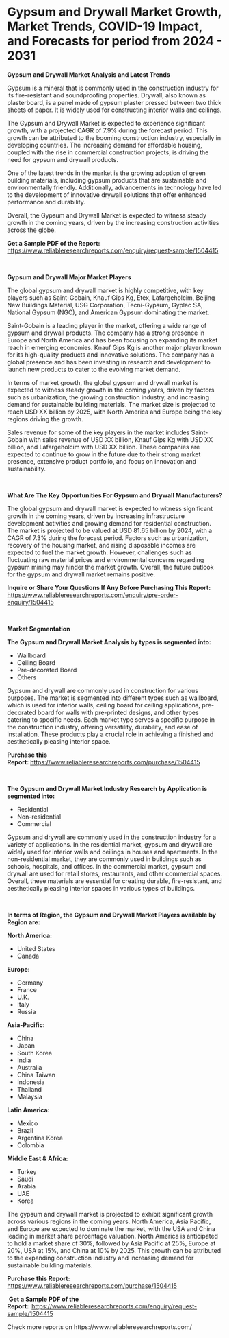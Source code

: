 <p><h1>Gypsum and Drywall Market Growth, Market Trends, COVID-19 Impact, and Forecasts for period from 2024 - 2031</h1></p><p><strong>Gypsum and Drywall Market Analysis and Latest Trends</strong></p>
<p><p>Gypsum is a mineral that is commonly used in the construction industry for its fire-resistant and soundproofing properties. Drywall, also known as plasterboard, is a panel made of gypsum plaster pressed between two thick sheets of paper. It is widely used for constructing interior walls and ceilings.</p><p>The Gypsum and Drywall Market is expected to experience significant growth, with a projected CAGR of 7.9% during the forecast period. This growth can be attributed to the booming construction industry, especially in developing countries. The increasing demand for affordable housing, coupled with the rise in commercial construction projects, is driving the need for gypsum and drywall products.</p><p>One of the latest trends in the market is the growing adoption of green building materials, including gypsum products that are sustainable and environmentally friendly. Additionally, advancements in technology have led to the development of innovative drywall solutions that offer enhanced performance and durability.</p><p>Overall, the Gypsum and Drywall Market is expected to witness steady growth in the coming years, driven by the increasing construction activities across the globe.</p></p>
<p><strong>Get a Sample PDF of the Report:&nbsp;</strong> <a href="https://www.reliableresearchreports.com/enquiry/request-sample/1504415">https://www.reliableresearchreports.com/enquiry/request-sample/1504415</a></p>
<p>&nbsp;</p>
<p><strong>Gypsum and Drywall Major Market Players</strong></p>
<p><p>The global gypsum and drywall market is highly competitive, with key players such as Saint-Gobain, Knauf Gips Kg, Etex, Lafargeholcim, Beijing New Buildings Material, USG Corporation, Tecni-Gypsum, Gyplac SA, National Gypsum (NGC), and American Gypsum dominating the market. </p><p>Saint-Gobain is a leading player in the market, offering a wide range of gypsum and drywall products. The company has a strong presence in Europe and North America and has been focusing on expanding its market reach in emerging economies. Knauf Gips Kg is another major player known for its high-quality products and innovative solutions. The company has a global presence and has been investing in research and development to launch new products to cater to the evolving market demand.</p><p>In terms of market growth, the global gypsum and drywall market is expected to witness steady growth in the coming years, driven by factors such as urbanization, the growing construction industry, and increasing demand for sustainable building materials. The market size is projected to reach USD XX billion by 2025, with North America and Europe being the key regions driving the growth.</p><p>Sales revenue for some of the key players in the market includes Saint-Gobain with sales revenue of USD XX billion, Knauf Gips Kg with USD XX billion, and Lafargeholcim with USD XX billion. These companies are expected to continue to grow in the future due to their strong market presence, extensive product portfolio, and focus on innovation and sustainability.</p></p>
<p>&nbsp;</p>
<p><strong>What Are The Key Opportunities For Gypsum and Drywall Manufacturers?</strong></p>
<p><p>The global gypsum and drywall market is expected to witness significant growth in the coming years, driven by increasing infrastructure development activities and growing demand for residential construction. The market is projected to be valued at USD 81.65 billion by 2024, with a CAGR of 7.3% during the forecast period. Factors such as urbanization, recovery of the housing market, and rising disposable incomes are expected to fuel the market growth. However, challenges such as fluctuating raw material prices and environmental concerns regarding gypsum mining may hinder the market growth. Overall, the future outlook for the gypsum and drywall market remains positive.</p></p>
<p><strong>Inquire or Share Your Questions If Any Before Purchasing This Report:</strong> <a href="https://www.reliableresearchreports.com/enquiry/pre-order-enquiry/1504415">https://www.reliableresearchreports.com/enquiry/pre-order-enquiry/1504415</a></p>
<p>&nbsp;</p>
<p><strong>Market Segmentation</strong></p>
<p><strong>The Gypsum and Drywall Market Analysis by types is segmented into:</strong></p>
<p><ul><li>Wallboard</li><li>Ceiling Board</li><li>Pre-decorated Board</li><li>Others</li></ul></p>
<p><p>Gypsum and drywall are commonly used in construction for various purposes. The market is segmented into different types such as wallboard, which is used for interior walls, ceiling board for ceiling applications, pre-decorated board for walls with pre-printed designs, and other types catering to specific needs. Each market type serves a specific purpose in the construction industry, offering versatility, durability, and ease of installation. These products play a crucial role in achieving a finished and aesthetically pleasing interior space.</p></p>
<p><strong>Purchase this Report:&nbsp;</strong><a href="https://www.reliableresearchreports.com/purchase/1504415">https://www.reliableresearchreports.com/purchase/1504415</a></p>
<p>&nbsp;</p>
<p><strong>The Gypsum and Drywall Market Industry Research by Application is segmented into:</strong></p>
<p><ul><li>Residential</li><li>Non-residential</li><li>Commercial</li></ul></p>
<p><p>Gypsum and drywall are commonly used in the construction industry for a variety of applications. In the residential market, gypsum and drywall are widely used for interior walls and ceilings in houses and apartments. In the non-residential market, they are commonly used in buildings such as schools, hospitals, and offices. In the commercial market, gypsum and drywall are used for retail stores, restaurants, and other commercial spaces. Overall, these materials are essential for creating durable, fire-resistant, and aesthetically pleasing interior spaces in various types of buildings.</p></p>
<p>&nbsp;</p>
<p><strong>In terms of Region, the Gypsum and Drywall Market Players available by Region are:</strong></p>
<p>
    <p> <strong> North America: </strong>
        <ul>
            <li>United States</li>
            <li>Canada</li>
        </ul>
        </p> 
    <p> <strong> Europe: </strong>
        <ul>
            <li>Germany</li>
            <li>France</li>
            <li>U.K.</li>
            <li>Italy</li>
            <li>Russia</li>
        </ul>
        </p> 
    <p> <strong> Asia-Pacific: </strong>
        <ul>
            <li>China</li>
            <li>Japan</li>
            <li>South Korea</li>
            <li>India</li>
            <li>Australia</li>
            <li>China Taiwan</li>
            <li>Indonesia</li>
            <li>Thailand</li>
            <li>Malaysia</li>
        </ul>
        </p> 
    <p> <strong> Latin America: </strong>
        <ul>
            <li>Mexico</li>
            <li>Brazil</li>
            <li>Argentina Korea</li>
            <li>Colombia</li>
        </ul>
        </p> 
    <p> <strong> Middle East & Africa: </strong>
        <ul>
            <li>Turkey</li>
            <li>Saudi</li>
            <li>Arabia</li>
            <li>UAE</li>
            <li>Korea</li>
        </ul>
    </p>
    </p>
<p><p>The gypsum and drywall market is projected to exhibit significant growth across various regions in the coming years. North America, Asia Pacific, and Europe are expected to dominate the market, with the USA and China leading in market share percentage valuation. North America is anticipated to hold a market share of 30%, followed by Asia Pacific at 25%, Europe at 20%, USA at 15%, and China at 10% by 2025. This growth can be attributed to the expanding construction industry and increasing demand for sustainable building materials.</p></p>
<p><strong>Purchase this Report: </strong><a href="https://www.reliableresearchreports.com/purchase/1504415">https://www.reliableresearchreports.com/purchase/1504415</a></p>
<p>&nbsp;<strong>Get a Sample PDF of the Report:&nbsp;&nbsp;</strong><a href="https://www.reliableresearchreports.com/enquiry/request-sample/1504415">https://www.reliableresearchreports.com/enquiry/request-sample/1504415</a></p>
<p><strong></strong></p>
<p>Check more reports on https://www.reliableresearchreports.com/</p>